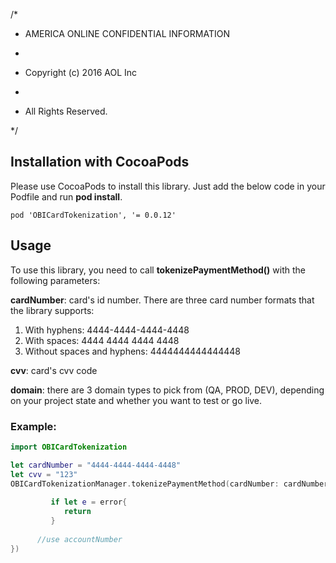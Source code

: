 /*
 
 * AMERICA ONLINE CONFIDENTIAL INFORMATION
 
 *
 
 * Copyright (c) 2016 AOL Inc
 
 *
 
 * All Rights Reserved. 
 
 */

## Installation with CocoaPods

Please use CocoaPods to install this library. Just add the below code in your Podfile and run **pod install**.

```
pod 'OBICardTokenization', '= 0.0.12'
```


## Usage

To use this library, you need to call **tokenizePaymentMethod()** with the following parameters:

**cardNumber**: card's id number. There are three card number formats that the library supports:

1. With hyphens: 4444-4444-4444-4448
2. With spaces: 4444 4444 4444 4448
3. Without spaces and hyphens: 4444444444444448

**cvv**: card's cvv code
  
**domain**: there are 3 domain types to pick from (QA, PROD, DEV), depending on your project state and whether you want to test or go live.
  
### Example:  

```swift
import OBICardTokenization

let cardNumber = "4444-4444-4444-4448"
let cvv = "123"
OBICardTokenizationManager.tokenizePaymentMethod(cardNumber: cardNumber, cvv: cvv, domain: .QA, completionBlock: { [weak self] (accountNumber, error) in
         
         if let e = error{
         	return
         }
         
      //use accountNumber 
})
```

